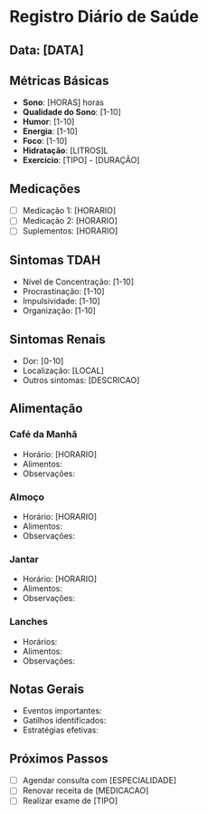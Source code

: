 # Registro Diário de Saúde

## Data: [DATA]

## Métricas Básicas
- **Sono**: [HORAS] horas
- **Qualidade do Sono**: [1-10]
- **Humor**: [1-10]
- **Energia**: [1-10]
- **Foco**: [1-10]
- **Hidratação**: [LITROS]L
- **Exercício**: [TIPO] - [DURAÇÃO]

## Medicações
- [ ] Medicação 1: [HORARIO]
- [ ] Medicação 2: [HORARIO]
- [ ] Suplementos: [HORARIO]

## Sintomas TDAH
- Nível de Concentração: [1-10]
- Procrastinação: [1-10]
- Impulsividade: [1-10]
- Organização: [1-10]

## Sintomas Renais
- Dor: [0-10]
- Localização: [LOCAL]
- Outros sintomas: [DESCRICAO]

## Alimentação
### Café da Manhã
- Horário: [HORARIO]
- Alimentos:
- Observações:

### Almoço
- Horário: [HORARIO]
- Alimentos:
- Observações:

### Jantar
- Horário: [HORARIO]
- Alimentos:
- Observações:

### Lanches
- Horários:
- Alimentos:
- Observações:

## Notas Gerais
- Eventos importantes:
- Gatilhos identificados:
- Estratégias efetivas:

## Próximos Passos
- [ ] Agendar consulta com [ESPECIALIDADE]
- [ ] Renovar receita de [MEDICACAO]
- [ ] Realizar exame de [TIPO] 